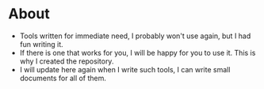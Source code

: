 # About
- Tools written for immediate need, I probably won't use again, but I had fun writing it.
- If there is one that works for you, I will be happy for you to use it. This is why I created the repository.
- I will update here again when I write such tools, I can write small documents for all of them.
